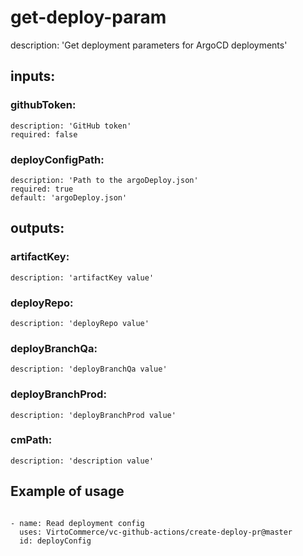 # get-deploy-param

description: 'Get deployment parameters for ArgoCD deployments'

## inputs:

### githubToken:

    description: 'GitHub token'
    required: false

### deployConfigPath:

    description: 'Path to the argoDeploy.json'
    required: true
    default: 'argoDeploy.json'

## outputs:

### artifactKey:

    description: 'artifactKey value'

### deployRepo: 

    description: 'deployRepo value'

### deployBranchQa:

    description: 'deployBranchQa value'

### deployBranchProd:

    description: 'deployBranchProd value'

### cmPath:

    description: 'description value'

## Example of usage

```

- name: Read deployment config
  uses: VirtoCommerce/vc-github-actions/create-deploy-pr@master
  id: deployConfig

```
